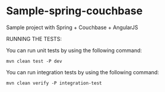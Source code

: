 Sample-spring-couchbase
=======================

Sample project with Spring + Couchbase + AngularJS

RUNNING THE TESTS:

You can run unit tests by using the following command:

	mvn clean test -P dev

You can run integration tests by using the following command:

	mvn clean verify -P integration-test


